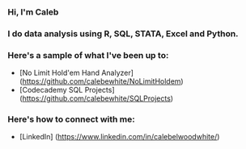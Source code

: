 ### Hi, I'm Caleb

### I do data analysis using R, SQL, STATA, Excel and Python.

### Here's a sample of what I've been up to:

- [No Limit Hold'em Hand Analyzer] (https://github.com/calebewhite/NoLimitHoldem)
- [Codecademy SQL Projects] (https://github.com/calebewhite/SQLProjects)

### Here's how to connect with me:

- [LinkedIn] (https://www.linkedin.com/in/calebelwoodwhite/)



<!--
**calebewhite/calebewhite** is a ✨ _special_ ✨ repository because its `README.md` (this file) appears on your GitHub profile.

Here are some ideas to get you started:

- 🔭 I’m currently working on ...
- 🌱 I’m currently learning ...
- 👯 I’m looking to collaborate on ...
- 🤔 I’m looking for help with ...
- 💬 Ask me about ...
- 📫 How to reach me: ...
- 😄 Pronouns: ...
- ⚡ Fun fact: ...
-->
